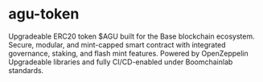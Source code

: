 # agu-token
Upgradeable ERC20 token $AGU built for the Base blockchain ecosystem. Secure, modular, and mint-capped smart contract with integrated governance, staking, and flash mint features. Powered by OpenZeppelin Upgradeable libraries and fully CI/CD-enabled under Boomchainlab standards.
